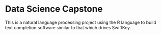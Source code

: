 # Data Science Capstone

This is a natural language processing project using the R language to build text completion software similar to that which drives SwiftKey.
